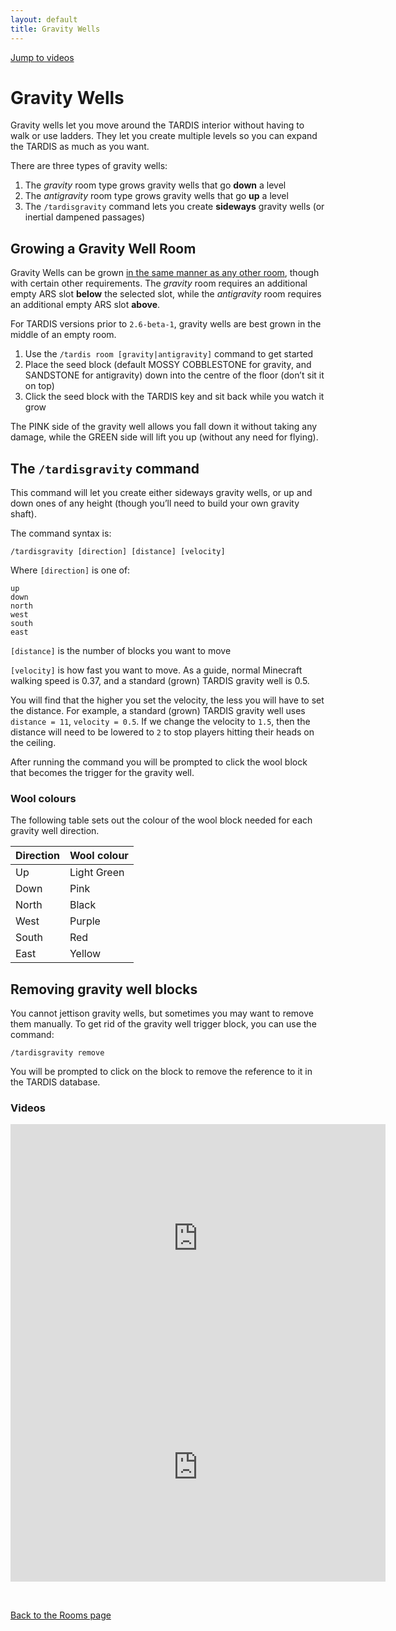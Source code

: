 ```yaml
---
layout: default
title: Gravity Wells
---
```


[Jump to videos](#video)

# Gravity Wells

Gravity wells let you move around the TARDIS interior without having to walk or use ladders. They let you create multiple levels so you can expand the TARDIS as much as you want.

There are three types of gravity wells:

1. The _gravity_ room type grows gravity wells that go **down** a level
2. The _antigravity_ room type grows gravity wells that go **up** a level
3. The `/tardisgravity` command lets you create **sideways** gravity wells (or inertial dampened passages)

## Growing a Gravity Well Room

Gravity Wells can be grown [in the same manner as any other room](rooms.html#growing), though with certain other requirements. The _gravity_ room requires an additional empty ARS slot **below** the selected slot, while the _antigravity_ room requires an additional empty ARS slot **above**.

For TARDIS versions prior to `2.6-beta-1`, gravity wells are best grown in the middle of an empty room.

1. Use the `/tardis room [gravity|antigravity]` command to get started
2. Place the seed block (default MOSSY COBBLESTONE for gravity, and SANDSTONE for antigravity) down into the centre of the floor (don’t sit it on top)
3. Click the seed block with the TARDIS key and sit back while you watch it grow

The PINK side of the gravity well allows you fall down it without taking any damage, while the GREEN side will lift you up (without any need for flying).

## The `/tardisgravity` command

This command will let you create either sideways gravity wells, or up and down ones of any height (though you’ll need to build your own gravity shaft).

The command syntax is:

    /tardisgravity [direction] [distance] [velocity]

Where `[direction]` is one of:

    up
    down
    north
    west
    south
    east

`[distance]` is the number of blocks you want to move

`[velocity]` is how fast you want to move. As a guide, normal Minecraft walking speed is 0.37, and a standard (grown) TARDIS gravity well is 0.5.

You will find that the higher you set the velocity, the less you will have to set the distance. For example, a standard (grown) TARDIS gravity well uses `distance = 11`, `velocity = 0.5`. If we change the velocity to `1.5`, then the distance will need to be lowered to `2` to stop players hitting their heads on the ceiling.

After running the command you will be prompted to click the wool block that becomes the trigger for the gravity well.

### Wool colours

The following table sets out the colour of the wool block needed for each gravity well direction.

| Direction  | Wool colour |
|------------|-------------|
| Up         | Light Green |
| Down       | Pink        |
| North      | Black       |
| West       | Purple      |
| South      | Red         |
| East       | Yellow      |

## Removing gravity well blocks

You cannot jettison gravity wells, but sometimes you may want to remove them manually. To get rid of the gravity well trigger block, you can use the command:

    /tardisgravity remove

You will be prompted to click on the block to remove the reference to it in the TARDIS database.

### Videos
<iframe src="https://player.vimeo.com/video/58275849" width="600" height="366" frameborder="0" webkitallowfullscreen mozallowfullscreen allowfullscreen></iframe><iframe src="https://player.vimeo.com/video/61447553" width="600" height="366" frameborder="0" webkitallowfullscreen mozallowfullscreen allowfullscreen></iframe>

&nbsp;

[Back to the Rooms page](rooms.html)


